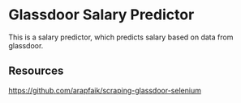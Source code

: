 # Glassdoor Salary Predictor
This is a salary predictor, which predicts salary based on data from glassdoor.
## Resources
https://github.com/arapfaik/scraping-glassdoor-selenium
